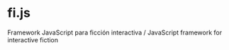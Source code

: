 fi.js
=====

Framework JavaScript para ficción interactiva / JavaScript framework for interactive fiction
